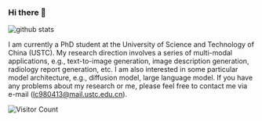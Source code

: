 ### Hi there 👋
![github stats](https://github-readme-stats.vercel.app/api?username=alonzoleeeooo&show_icons=true)

I am currently a PhD student at the University of Science and Technology of China (USTC). My research direction involves a series of multi-modal applications, e.g., text-to-image generation, image description generation, radiology report generation, etc.
I am also interested in some particular model architecture, e.g., diffusion model, large language model.
If you have any problems about my research or me, please feel free to contact me via e-mail (lc980413@mail.ustc.edu.cn).

![Visitor Count](https://profile-counter.glitch.me/alonzoleeeooo/count.svg)

